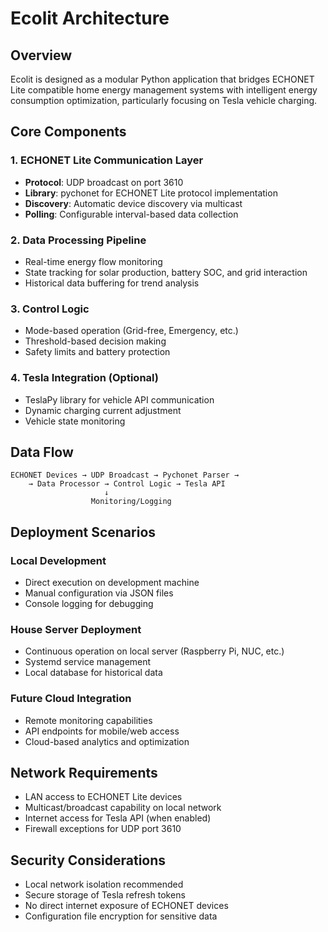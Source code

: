 # Ecolit Architecture

## Overview

Ecolit is designed as a modular Python application that bridges ECHONET Lite compatible home energy management systems with intelligent energy consumption optimization, particularly focusing on Tesla vehicle charging.

## Core Components

### 1. ECHONET Lite Communication Layer
- **Protocol**: UDP broadcast on port 3610
- **Library**: pychonet for ECHONET Lite protocol implementation
- **Discovery**: Automatic device discovery via multicast
- **Polling**: Configurable interval-based data collection

### 2. Data Processing Pipeline
- Real-time energy flow monitoring
- State tracking for solar production, battery SOC, and grid interaction
- Historical data buffering for trend analysis

### 3. Control Logic
- Mode-based operation (Grid-free, Emergency, etc.)
- Threshold-based decision making
- Safety limits and battery protection

### 4. Tesla Integration (Optional)
- TeslaPy library for vehicle API communication
- Dynamic charging current adjustment
- Vehicle state monitoring

## Data Flow

```
ECHONET Devices → UDP Broadcast → Pychonet Parser → 
    → Data Processor → Control Logic → Tesla API
                     ↓
                  Monitoring/Logging
```

## Deployment Scenarios

### Local Development
- Direct execution on development machine
- Manual configuration via JSON files
- Console logging for debugging

### House Server Deployment
- Continuous operation on local server (Raspberry Pi, NUC, etc.)
- Systemd service management
- Local database for historical data

### Future Cloud Integration
- Remote monitoring capabilities
- API endpoints for mobile/web access
- Cloud-based analytics and optimization

## Network Requirements

- LAN access to ECHONET Lite devices
- Multicast/broadcast capability on local network
- Internet access for Tesla API (when enabled)
- Firewall exceptions for UDP port 3610

## Security Considerations

- Local network isolation recommended
- Secure storage of Tesla refresh tokens
- No direct internet exposure of ECHONET devices
- Configuration file encryption for sensitive data